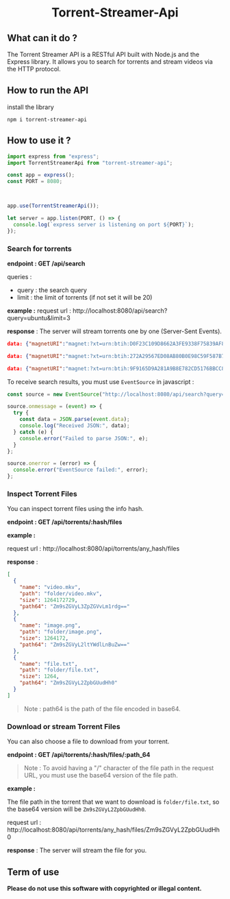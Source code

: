 <h1 align="center">Torrent-Streamer-Api</h1>

## What can it do ?

The Torrent Streamer API is a RESTful API built with Node.js and the Express library. It allows you to search for torrents and stream videos via the HTTP protocol.

## How to run the API

install the library

```shell
npm i torrent-streamer-api
```

## How to use it ?

```js
import express from "express";
import TorrentStreamerApi from "torrent-streamer-api";

const app = express();
const PORT = 8080;



app.use(TorrentStreamerApi());

let server = app.listen(PORT, () => {
  console.log(`express server is listening on port ${PORT}`);
});
```

### Search for torrents

**endpoint : GET /api/search**

queries :

- query : the search query
- limit : the limit of torrents (if not set it will be 20)

**example :**
request url : http://localhost:8080/api/search?query=ubuntu&limit=3

**response** :
The server will stream torrents one by one (Server-Sent Events).
```json
data: {"magnetURI":"magnet:?xt=urn:btih:D0F23C109D8662A3FE9338F75839AF8D57E5D4A9&dn=Ubuntu+MATE+16.04.2+%5BMATE%5D%5Barmhf%5D%5Bimg.xz%5D%5BUzerus%5D&tr=udp%3A%2F%2Ftracker.openbittorrent.com%3A80%2Fannounce&tr=udp%3A%2F%2Ftracker.opentrackr.org%3A1337%2Fannounce&tr=http%3A%2F%2Ftracker.openbittorrent.com%3A80%2Fannounce&tr=udp%3A%2F%2Fopentracker.i2p.rocks%3A6969%2Fannounce&tr=udp%3A%2F%2Ftracker.internetwarriors.net%3A1337%2Fannounce&tr=udp%3A%2F%2Ftracker.leechers-paradise.org%3A6969%2Fannounce&tr=udp%3A%2F%2Fcoppersurfer.tk%3A6969%2Fannounce&tr=udp%3A%2F%2Ftracker.zer0day.to%3A1337%2Fannounce","infoHash":"D0F23C109D8662A3FE9338F75839AF8D57E5D4A9","torrentDownload":"http://itorrents.org/torrent/D0F23C109D8662A3FE9338F75839AF8D57E5D4A9.torrent","name":"Ubuntu MATE 16.04.2 [MATE][armhf][img.xz][Uzerus]","url":"https://1337x.to/torrent/2099267/Ubuntu-MATE-16-04-2-MATE-armhf-img-xz-Uzerus/","seeders":260,"leechers":2,"provider":"1337x","size":"1.1 GB260","uploader":"Uzerus"}

data: {"magnetURI":"magnet:?xt=urn:btih:272A29567ED08AB80B0E98C59F587B7F83C2E344&dn=SkillShare+%7C+VPS+Mastery%3A+Build+Your+Own+PHP+Web+Server+With+Ubuntu+%5BFCO%5D&tr=udp%3A%2F%2Ftracker.torrent.eu.org%3A451%2Fannounce&tr=udp%3A%2F%2Ftracker.tiny-vps.com%3A6969%2Fannounce&tr=udp%3A%2F%2Fp4p.arenabg.com%3A1337%2Fannounce&tr=udp%3A%2F%2Ftracker.bitsearch.to%3A1337%2Fannounce&tr=udp%3A%2F%2Fexodus.desync.com%3A6969%2Fannounce&tr=udp%3A%2F%2Fexplodie.org%3A6969%2Fannounce&tr=udp%3A%2F%2Ftracker.opentrackr.org%3A1337%2Fannounce&tr=udp%3A%2F%2F9.rarbg.to%3A2780%2Fannounce&tr=udp%3A%2F%2Ffe.dealclub.de%3A6969%2Fannounce&tr=udp%3A%2F%2Ftracker.openbittorrent.com%3A1337%2Fannounce&tr=udp%3A%2F%2Fopen.stealth.si%3A80%2Fannounce&tr=udp%3A%2F%2F9.rarbg.to%3A2900%2Fannounce&tr=udp%3A%2F%2F9.rarbg.me%3A2720%2Fannounce&tr=udp%3A%2F%2Fipv4.tracker.harry.lu%3A80%2Fannounce&tr=udp%3A%2F%2Ftracker.opentrackr.org%3A1337%2Fannounce&tr=http%3A%2F%2Ftracker.openbittorrent.com%3A80%2Fannounce&tr=udp%3A%2F%2Fopentracker.i2p.rocks%3A6969%2Fannounce&tr=udp%3A%2F%2Ftracker.internetwarriors.net%3A1337%2Fannounce&tr=udp%3A%2F%2Ftracker.leechers-paradise.org%3A6969%2Fannounce&tr=udp%3A%2F%2Fcoppersurfer.tk%3A6969%2Fannounce&tr=udp%3A%2F%2Ftracker.zer0day.to%3A1337%2Fannounce","infoHash":"272A29567ED08AB80B0E98C59F587B7F83C2E344","torrentDownload":"http://itorrents.org/torrent/272A29567ED08AB80B0E98C59F587B7F83C2E344.torrent","name":"SkillShare | VPS Mastery: Build Your Own PHP Web Server With Ubuntu [FCO]","url":"https://1337x.to/torrent/5471519/SkillShare-VPS-Mastery-Build-Your-Own-PHP-Web-Server-With-Ubuntu-FCO/","seeders":24,"leechers":5,"provider":"1337x","size":"3.1 GB24","uploader":""}

data: {"magnetURI":"magnet:?xt=urn:btih:9F9165D9A281A9B8E782CD5176BBCC8256FD1871&dn=Ubuntu+16.04.1+LTS+Desktop+64-bit&tr=http%3A%2F%2Ftorrent.ubuntu.com%3A6969%2Fannounce&tr=http%3A%2F%2Fipv6.torrent.ubuntu.com%3A6969%2Fannounce&tr=udp%3A%2F%2Ftracker.opentrackr.org%3A1337%2Fannounce&tr=http%3A%2F%2Ftracker.openbittorrent.com%3A80%2Fannounce&tr=udp%3A%2F%2Fopentracker.i2p.rocks%3A6969%2Fannounce&tr=udp%3A%2F%2Ftracker.internetwarriors.net%3A1337%2Fannounce&tr=udp%3A%2F%2Ftracker.leechers-paradise.org%3A6969%2Fannounce&tr=udp%3A%2F%2Fcoppersurfer.tk%3A6969%2Fannounce&tr=udp%3A%2F%2Ftracker.zer0day.to%3A1337%2Fannounce","infoHash":"9F9165D9A281A9B8E782CD5176BBCC8256FD1871","torrentDownload":"http://itorrents.org/torrent/9F9165D9A281A9B8E782CD5176BBCC8256FD1871.torrent","name":"Ubuntu 16.04.1 LTS Desktop 64-bit","url":"https://1337x.to/torrent/1699436/Ubuntu-16-04-1-LTS-Desktop-64-bit/","seeders":55,"leechers":2,"provider":"1337x","size":"1.4 GB55","uploader":""}
```
To receive search results, you must use `EventSource` in javascript : 
```javascript
const source = new EventSource("http://localhost:8080/api/search?query=ubuntu");

source.onmessage = (event) => {
  try {
    const data = JSON.parse(event.data);
    console.log("Received JSON:", data);
  } catch (e) {
    console.error("Failed to parse JSON:", e);
  }
};

source.onerror = (error) => {
  console.error("EventSource failed:", error);
};
```

### Inspect Torrent Files

You can inspect torrent files using the info hash.

**endpoint : GET /api/torrents/:hash/files**

**example :**

request url : http://localhost:8080/api/torrents/any_hash/files

**response** :

```json
[
  {
    "name": "video.mkv",
    "path": "folder/video.mkv",
    "size": 1264172729,
    "path64": "Zm9sZGVyL3ZpZGVvLm1rdg=="
  },
  {
    "name": "image.png",
    "path": "folder/image.png",
    "size": 1264172,
    "path64": "Zm9sZGVyL2ltYWdlLnBuZw=="
  },
  {
    "name": "file.txt",
    "path": "folder/file.txt",
    "size": 1264,
    "path64": "Zm9sZGVyL2ZpbGUudHh0"
  }
]
```

> Note : path64 is the path of the file encoded in base64.

### Download or stream Torrent Files

You can also choose a file to download from your torrent.

**endpoint : GET /api/torrents/:hash/files/:path_64**

> Note : To avoid having a "/" character of the file path in the request URL, you must use the base64 version of the file path.

**example :**

The file path in the torrent that we want to download is `folder/file.txt`, so the base64 version will be `Zm9sZGVyL2ZpbGUudHh0`.

request url : http://localhost:8080/api/torrents/any_hash/files/Zm9sZGVyL2ZpbGUudHh0

**response** :
The server will stream the file for you.

## Term of use

**Please do not use this software with copyrighted or illegal content.**
